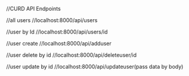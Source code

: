 //CURD API Endpoints

//all users
//localhost:8000/api/users

//user by Id
//localhost:8000/api/users/id

//user create
//localhost:8000/api/adduser

//user delete by id
//localhost:8000/api/deleteuser/id

//user update by id
//localhost:8000/api/updateuser(pass data by body)





